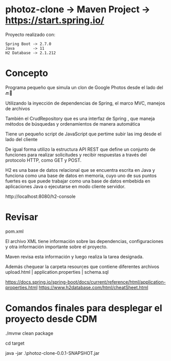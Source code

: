 # photoz-clone -> Maven Project -> https://start.spring.io/

Proyecto realizado con: 
          
    Spring Boot -> 2.7.0     
    Java        -> 11
    H2 Database -> 2.1.212
    
# Concepto

 Programa pequeño que simula un clon de Google Photos desde el lado del 🔙🔄️

 Utilizando la inyección de dependencias de Spring, el marco MVC, manejos de archivos

 También el CrudRepository  que es una interfaz de Spring , que maneja métodos de búsquedas y ordenamientos de manera automática

 Tiene un pequeño script de JavaScript que pertime subir las img desde el lado del cliente

 De igual forma utilizo la estructura API REST que define un conjunto de funciones para realizar solicitudes 
 y recibir respuestas a través del protocolo HTTP, como GET   y POST.

 H2 es una base de datos relacional que se encuentra escrita en Java y funciona como una base de datos en memoria, 
 cuyo uno de sus puntos fuertes es que puede trabajar como una base de datos embebida en aplicaciones Java o 
 ejecutarse en modo cliente servidor.
 
 http://localhost:8080/h2-console

# Revisar

pom.xml

El archivo XML tiene información sobre las dependencias, 
configuraciones y otra información importante sobre el proyecto. 

Maven revisa esta información y luego realiza la tarea designada.

Además chequear la carpeta resources que contiene diferentes archivos upload.html | application.properties | schema.sql

https://docs.spring.io/spring-boot/docs/current/reference/html/application-properties.html
https://www.h2database.com/html/cheatSheet.html

# Comandos finales para desplegar el proyecto desde CDM

./mvnw clean package

cd target 

java -jar .\photoz-clone-0.0.1-SNAPSHOT.jar
